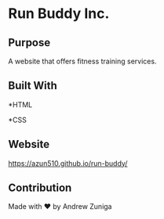 # Run Buddy Inc.

## Purpose
A website that offers fitness training services.

## Built With
*HTML

*CSS

## Website
https://azun510.github.io/run-buddy/

## Contribution
Made with ❤️ by Andrew Zuniga
